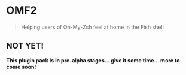 # OMF2

> Helping users of Oh-My-Zsh feel at home in the Fish shell

## NOT YET!

**This plugin pack is in pre-alpha stages... give it some time... more to come soon!**
